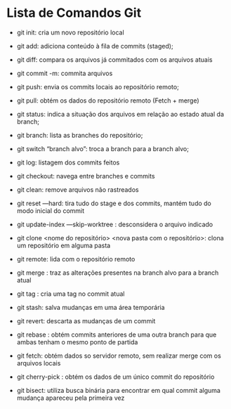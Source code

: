 # Lista de Comandos Git

- git init: cria um novo repositório local 

- git add: adiciona conteúdo à fila de commits (staged);

- git diff: compara os arquivos já commitados com os arquivos atuais

- git commit -m: commita arquivos

- git push: envia os commits locais ao repositório remoto;

- git pull: obtém os dados do repositório remoto (Fetch + merge)

- git status: indica a situação dos arquivos em relação ao estado atual da branch;

- git branch: lista as branches do repositório;

- git switch “branch alvo”: troca a branch para a branch alvo;

- git log: listagem dos commits feitos

- git checkout: navega entre branches e commits

- git clean: remove arquivos não rastreados

- git reset —hard: tira tudo do stage e dos commits, mantém tudo do modo inicial do commit

- git update-index —skip-worktree <nome do arquivo>: desconsidera o arquivo indicado
  
- git clone <nome do repositório> <nova pasta com o repositório>: clona um repositório em alguma pasta

- git remote: lida com o repositório remoto

- git merge <branch alvo>: traz as alterações presentes na branch alvo para a branch atual
 
- git tag <nome da tag>: cria uma tag no commit atual

- git stash: salva mudanças em uma área temporária

- git revert: descarta as mudanças de um commit

- git rebase <branch>: obtém commits anteriores de uma outra branch para que ambas tenham o mesmo ponto de partida

- git fetch: obtém dados so servidor remoto, sem realizar merge com os arquivos locais

- git cherry-pick <hash de commit>: obtém os dados de um único commit do repositório

- git bisect: utiliza busca binária para encontrar em qual commit alguma mudança apareceu pela primeira vez
